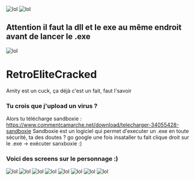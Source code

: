 ![lol](https://github.com/Raphael0010/RetroEliteCracked/blob/master/screens/retro-isvip.png?raw=true)
![lol](https://github.com/Raphael0010/RetroEliteCracked/blob/master/screens/proof.PNG?raw=true)
## Attention il faut la dll et le exe au même endroit avant de lancer le .exe

![lol](https://github.com/Raphael0010/RetroEliteCracked/blob/master/mdr.PNG?raw=true)

# RetroEliteCracked
Amity est un cuck, ça déjà c'est un fait, faut l'savoir

### Tu crois que j'upload un virus ?

Alors tu télécharge sandboxie : https://www.commentcamarche.net/download/telecharger-34055428-sandboxie
Sandboxie est un logiciel qui permet d'executer un .exe  en toute sécurité, ta des doutes ? go google 
une fois insataller tu fait clique droit sur le .exe -> exécuter sanxboxie :)


### Voici des screens sur le personnage :) 


![lol](https://github.com/Raphael0010/RetroEliteCracked/blob/master/screens/1.png?raw=true)
![lol](https://github.com/Raphael0010/RetroEliteCracked/blob/master/screens/2.png?raw=true)
![lol](https://github.com/Raphael0010/RetroEliteCracked/blob/master/screens/3.png?raw=true)
![lol](https://github.com/Raphael0010/RetroEliteCracked/blob/master/screens/4.png?raw=true)
![lol](https://github.com/Raphael0010/RetroEliteCracked/blob/master/screens/5.png?raw=true)
![lol](https://github.com/Raphael0010/RetroEliteCracked/blob/master/screens/6.png?raw=true)
![lol](https://github.com/Raphael0010/RetroEliteCracked/blob/master/screens/7.png?raw=true)
![lol](https://github.com/Raphael0010/RetroEliteCracked/blob/master/screens/8.png?raw=true)

